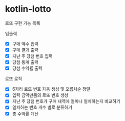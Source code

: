 # kotlin-lotto

로또 구현 기능 목록

입출력

- [x] 구매 액수 입력
- [x] 구매 결과 출력
- [x] 지난 주 당첨 번호 입력
- [x] 당첨 통계 출력
- [x] 당첨 수익률 출력

로또 로직

- [x] 6자리 로또 번호 자동 생성 및 오름차순 정렬
- [x] 입력 금액만큼의 로또 번호 생성
- [x] 지난 주 당첨 번호가 구매 내역에 얼마나 일치하는지 비교하기
- [x] 일치하는 번호 개수 별로 분류하기
- [x] 총 수익률 계산